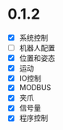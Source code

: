 # 0.1.2

- [x] 系统控制  
- [ ] 机器人配置  
- [x] 位置和姿态  
- [x] 运动  
- [x] IO控制  
- [x] MODBUS  
- [x] 夹爪  
- [x] 信号量  
- [x] 程序控制  
